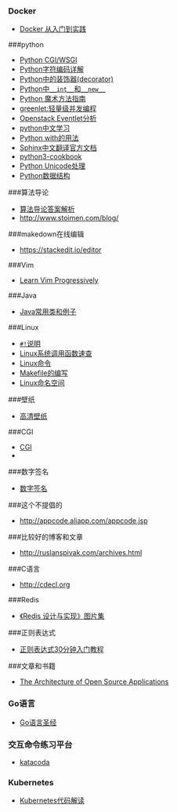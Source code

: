 ### Docker
* [Docker 从入门到实践](http://dockerpool.com/static/books/docker_practice/index.html)

###python
* [Python CGI/WSGI](http://webpython.codepoint.net/)
* [Python字符编码详解](http://www.cnblogs.com/huxi/articles/1897271.html)
* [Python中的装饰器(decorator)](http://www.cnblogs.com/Jerry-Chou/archive/2012/05/23/python-decorator-explain.html)
* [Python中`__int__`和`__new__`](http://www.zlovezl.cn/articles/__init__-and__new__-in-python/)
* [Python 魔术方法指南](http://pycoders-weekly-chinese.readthedocs.org/en/latest/issue6/a-guide-to-pythons-magic-methods.html)
* [greenlet:轻量级并发编程](http://gashero.yeax.com/?p=112)
* [Openstack Eventlet分析](http://www.choudan.net/2013/08/18/OpenStack-eventlet%E5%88%86%E6%9E%90(%E4%B8%80).html)
* [python中文学习](http://www.pythondoc.com/)
* [Python with的用法](https://www.ibm.com/developerworks/cn/opensource/os-cn-pythonwith/)
* [Sphinx中文翻译官方文档](https://sphinx-doc-zh.readthedocs.org/en/latest/)
* [python3-cookbook](http://python3-cookbook.readthedocs.org/zh_CN/latest/)
* [Python Unicode处理](http://nedbatchelder.com/text/unipain.html)
* [Python数据结构](http://interactivepython.org/runestone/static/pythonds/index.html#)

###算法导论
* [算法导论答案解析](http://clrs.skanev.com/)
* http://www.stoimen.com/blog/

###makedown在线编辑
* https://stackedit.io/editor

###Vim
* [Learn Vim Progressively](http://yannesposito.com/Scratch/en/blog/Learn-Vim-Progressively/)

###Java
* [Java常用类和例子](http://www.javased.com/?action=example-index)


###Linux
* [`#!`说明](http://zh.wikipedia.org/wiki/Shebang) 
* [Linux系统调用函数速查](http://pubs.opengroup.org/onlinepubs/009695399/)
* [Linux命令](http://man.linuxde.net/)
* [Makefile的编写](http://wiki.ubuntu.org.cn/%E8%B7%9F%E6%88%91%E4%B8%80%E8%B5%B7%E5%86%99Makefile:%E6%A6%82%E8%BF%B0)
* [Linux命名空间](http://dockone.io/article/76)

###壁纸
* [高清壁纸](http://alpha.wallhaven.cc/)


###CGI
* [CGI](http://ind.ntou.edu.tw/~dada/cgi/CGIintro.htm)
* 

###数字签名
* [数字签名](http://www.youdzone.com/signature.html)


###这个不提倡的
* http://appcode.aliapp.com/appcode.jsp

###比较好的博客和文章
* http://ruslanspivak.com/archives.html

###C语言
* http://cdecl.org

###Redis
* [《Redis 设计与实现》图片集](http://1e-gallery.redisbook.com/index.html)

###正则表达式
* [正则表达式30分钟入门教程](http://deerchao.net/tutorials/regex/regex.htm)


###文章和书籍
* [The Architecture of Open Source Applications](http://www.aosabook.org/en/)

### Go语言
* [Go语言圣经](https://github.com/golang-china/gopl-zh)

### 交互命令练习平台
* [katacoda](https://environments.katacoda.com/)

### Kubernetes
* [Kubernetes代码解读](http://blog.csdn.net/waltonwang/article/details/54565638)
